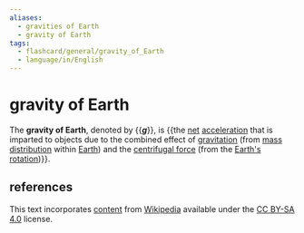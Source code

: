 ```yaml
---
aliases:
  - gravities of Earth
  - gravity of Earth
tags:
  - flashcard/general/gravity_of_Earth
  - language/in/English
---
```


# gravity of Earth

The __gravity of Earth__, denoted by {{___g___}}, is {{the [net](net%20force.md) [acceleration](acceleration.md) that is imparted to objects due to the combined effect of [gravitation](gravity.md) (from [mass distribution](Mass%20distribution.md) within [Earth](Earth.md)) and the [centrifugal force](centrifugal%20force.md) (from the [Earth's rotation](Earth's%20rotation.md))}}.

## references

This text incorporates [content](https://en.wikipedia.org/wiki/gravity_of_Earth) from [Wikipedia](Wikipedia.md) available under the [CC BY-SA 4.0](https://creativecommons.org/licenses/by-sa/4.0/) license.

